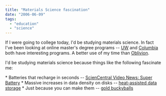 ```yaml
---
title: "Materials Science fascination"
date: "2006-06-09"
tags: 
  - "education"
  - "science"
---
```


If I were going to college today, I'd be studying materials science. In fact I've been looking at online master's degree programs -- [UW](http://www.engr.washington.edu/edge/materials.html#dept) and [Columbia](http://www.cvn.columbia.edu/b/degrees/msms.html) both have interesting programs. A better use of my time than [Oblivion](http://www.elderscrolls.com/home/home.htm).

I'd be studying materials science because things like the following fascinate me:

\* Batteries that recharge in seconds -- [ScienCentral Video News: Super Battery](http://www.sciencentral.com/articles/view.php3?type=article&article_id=218392803 "ScienCentral Video News: Super Battery") \* Massive increases in data density on disks -- [heat-assisted data storage](http://www.physorg.com/news69077904.html) \* Just because you can make them -- [gold buckyballs](http://seattlepi.nwsource.com/local/270368_buckyball16.html)

